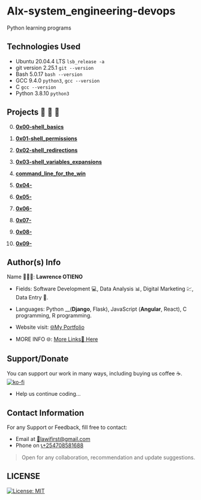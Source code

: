# Alx-system_engineering-devops

Python learning programs

## Technologies Used

* Ubuntu 20.04.4 LTS `lsb_release -a`
* git version 2.25.1 `git --version`
* Bash 5.0.17 `bash --version`
* GCC 9.4.0 `python3`, `gcc --version`
* C `gcc --version`
* Python 3.8.10 `python3`

## Projects 🚨 🚨 🚨

0.  __[0x00-shell_basics](https://github.com/streetgrandmaster/alx-system_engineering-devops/tree/main/0x00-shell_basics)__

1. __[0x01-shell_permissions](https://github.com/streetgrandmaster/alx-system_engineering-devops/tree/main/0x01-shell_permissions)__

2. __[0x02-shell_redirections](https://github.com/streetgrandmaster/alx-system_engineering-devops/tree/main/0x02-shell_redirections)__

3. __[0x03-shell_variables_expansions](https://github.com/streetgrandmaster/alx-system_engineering-devops/tree/main/0x03-shell_variables_expansions)__

4. __[command_line_for_the_win](https://github.com/streetgrandmaster/alx-system_engineering-devops/tree/main/command_line_for_the_win)__

5. __[0x04-](https://github.com/streetgrandmaster/alx-system_engineering-devops/tree/main/)__

6. __[0x05-](https://github.com/streetgrandmaster/alx-system_engineering-devops/tree/main/)__

7. __[0x06-](https://github.com/streetgrandmaster/alx-system_engineering-devops/tree/main/)__

8. __[0x07-](https://github.com/streetgrandmaster/alx-system_engineering-devops/tree/main/)__

9. __[0x08-](https://github.com/streetgrandmaster/alx-system_engineering-devops/tree/main/)__

10. __[0x09-](https://github.com/streetgrandmaster/alx-system_engineering-devops/tree/main/)__

## Author(s) Info

Name 👨🏽‍💻: __Lawrence OTIENO__

* Fields: Software Development 💻, Data Analysis 📊, Digital Marketing 💹, Data Entry 📑.

* Languages: Python __(__Django__, Flask), JavaScript (__Angular__, React), C programming, R programming.

* Website visit: [🌐My Portfolio](https://lawiotieno.github.io/portfolio)

* MORE INFO 🌐: [More Links🔗 Here](https://shor.by/lawi)

## Support/Donate

You can support our work in many ways, including buying us coffee ☕️.  
[![ko-fi](https://ko-fi.com/img/githubbutton_sm.svg)](https://ko-fi.com/N4N26PU7L)

* Help us continue coding...

<!-- [Buy Me Coffee ☕️](https://ko-fi.com/streetgrandmaster) -->

## Contact Information

For any Support or Feedback, fill free to contact:

* Email at [📧lawifirst@gmail.com](mailto:lawifirst@gmail.com)
* Phone on [📞+254708581688](tel:+254708581688)

> Open for any collaboration, recommendation and update suggestions.

## LICENSE

[![License: MIT](https://img.shields.io/badge/License-MIT-yellow.svg)](/LICENSE)

<!-- [MIT License](https://choosealicense.com/licenses/mit/) -->
